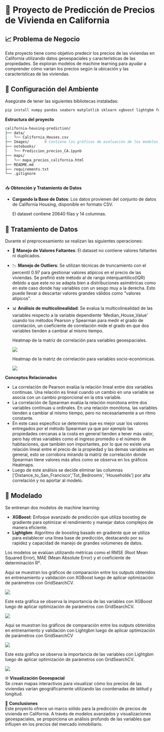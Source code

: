 
# 🏡 **Proyecto de Predicción de Precios de Vivienda en California**

## 📈 **Problema de Negocio**  
Este proyecto tiene como objetivo predecir los precios de las viviendas en California utilizando datos geoespaciales y características de las propiedades. Se exploran modelos de machine learning para ayudar a comprender cómo varían los precios según la ubicación y las características de las viviendas.

  
## 🚀 **Configuración del Ambiente**  
Asegúrate de tener las siguientes bibliotecas instaladas:

```bash
pip install numpy pandas seaborn matplotlib sklearn xgboost lightgbm folium
```
  **Estructura del proyecto**

```bash
california-housing-prediction/
├── data/
|   └── California_Houses.csv
├── Images/       # Contiene los gráficos de evaluación de los modelos            
├── notebooks/
│   └── Prediccion_precios_CA.ipynb
├── maps/
│   └── mapa_precios_california.html
├── README.md
├── requirements.txt
└── .gitignore
  
```
📥 **Obtención y Tratamiento de Datos**  
- **Cargando la Base de Datos**: Los datos provienen del conjunto de datos de California Housing, disponible en formato CSV.

  El dataset contiene 20640 filas y 14 columnas.
  
## 🧹 **Tratamiento de Datos**  
Durante el preprocesamiento se realizan las siguientes operaciones:

- 🧽 **Manejo de Valores Faltantes**: El dataset no contiene valores faltantes ni duplicados.
  
- 📉 **Manejo de Outliers**: Se utilizan técnicas de truncamiento con el percentil 0.97 para gestionar valores atípicos en el precio de las viviendas.
      Se prefirió este método al de rango interquantilico(IQR) debido a que este no se adapta bien a distribuciones asimétricas como en este caso donde hay variables con un sesgo muy           a la derecha. Esto puede llevar a descartar valores grandes válidos como "valores atípicos".

- 📊 **Análisis de multicolinealidad**: Se evalua la multicolinealidad  de las variables respecto a la variable dependiente 'Median_House_Value' usando los métodos Pearson y Spearman para medir el grado de correlación, un coeficiente de correlación mide el grado en que dos variables tienden a cambiar al mismo tiempo.

  Heatmap de la matriz de correlación para variables geoespaciales.

  ![](https://github.com/jumacaq/Estimacion_precios_vivienda_California/blob/main/Images/geospacial_correlation.png)

  Heatmap de la matriz de correlación para variables socio-económicas.

   ![](https://github.com/jumacaq/Estimacion_precios_vivienda_California/blob/main/Images/social_economic_correlation.png)

**Conceptos Relacionados**

- La correlación de Pearson evalúa la relación lineal entre dos variables continuas. Una relación es lineal cuando un cambio en una variable se asocia con un cambio proporcional en la      otra variable.
- La correlación de Spearman evalúa la relación monótona entre dos variables continuas u ordinales. En una relación monótona, las variables tienden a cambiar al mismo tiempo, pero no   necesariamente a un ritmo constante.
- En este caso específico se determina que es mejor usar los valores entregados por el método Spearman ya que por ejemplo las propiedades cercanas a la costa en general tienden a tener más valor, pero hay otras variables como el ingreso promedio o el número de habitaciones, que también son importantes, por lo que no existe una relación lineal entre el precio de la propiedad y las demas variables en general, esto se corrobora mirando la matriz de correlación donde Spearman tiene valores más altos como se observa en los gráficos Heatmaps.
- Luego de este análisis se decide eliminar las columnas ['Distance_to_San_Francisco','Tot_Bedrooms', 'Households'] por alta correlación y no aportar al modelo.
   

## 📅 **Modelado**  
Se entrenan dos modelos de machine learning:

- **XGBoost**: Enfoque avanzado de predicción que utiliza boosting de gradiente para optimizar el rendimiento y manejar datos complejos de manera eficiente.
- **Lightgbm**: Algoritmo de boosting basado en gradiente que se utiliza para establecer una línea base de predicción, destacando por su rapidez y capacidad de manejo de grandes volúmenes de datos.

Los modelos se evalúan utilizando métricas como el RMSE (Root Mean Squared Error), MAE (Mean Absolute Error) y el coeficiente de determinación R². 

Aqui se muestran los gráficos de comparación entre los outputs obtenidos en entrenamiento y validación con XGBoost luego de aplicar optimización de parámetros con GridSearchCV.

![](https://github.com/jumacaq/Estimacion_precios_vivienda_California/blob/main/Images/training_validation_xgboost_gridsearch.png)

Este esta gráfica se observa la importancia de las variables con XGBoost luego de aplicar optimización de parámetros con GridSearchCV.

![](https://github.com/jumacaq/Estimacion_precios_vivienda_California/blob/main/Images/feature_importance_xgboost_gridsearch.png)

Aqui se muestran los gráficos de comparación entre los outputs obtenidos en entrenamiento y validación con Lightgbm luego de aplicar optimización de parámetros con GridSearchCV

![](https://github.com/jumacaq/Estimacion_precios_vivienda_California/blob/main/Images/training_validation_lightgbm_gridsearch.png)

Este esta gráfica se observa la importancia de las variables con Lightgbm luego de aplicar optimización de parámetros con GridSearchCV.

![](https://github.com/jumacaq/Estimacion_precios_vivienda_California/blob/main/Images/feature_importance_lightgbm_gridsearch.png)


🌐 **Visualización Geoespacial**  
Se crean mapas interactivos para visualizar cómo los precios de las viviendas varían geográficamente utilizando las coordenadas de latitud y longitud.

📝 **Conclusiones**  
Este proyecto ofrece un marco sólido para la predicción de precios de vivienda en California. A través de modelos avanzados y visualizaciones geoespaciales, se proporciona un análisis profundo de las variables que influyen en los precios del mercado inmobiliario.
